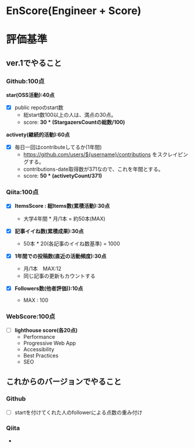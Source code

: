 # EnScore(Engineer + Score)
# 評価基準
## ver.1でやること
### Github:100点
**star(OSS活動):40点**
  - [x] public repoのstart数
    * 総start数100以上の人は、満点の30点。
    * score: **30 * (StargazersCountの総数/100)**
    
**activety(継続的活動):60点**
  - [x] 毎日一回はcontributeしてるか(1年間)
    * https://github.com/users/${username}/contributions をスクレイピングする。
    * contributions-date取得数が371なので、これを年間とする。
    * score: **50 * (activetyCount/371)**
    
### Qiita:100点
- [x] **ItemsScore : 総Items数(累積活動):30点**
  - 大学4年間 * 月/1本 = 約50本(MAX)

- [x] **記事イイね数(累積成果):30点**
  - 50本 * 20(各記事のイイね数基準) = 1000

- [x] **1年間での投稿数(直近の活動頻度):30点**
  - 月/1本　MAX:12
  - 同じ記事の更新もカウントする

- [x] **Followers数(他者評価)):10点**
  - MAX : 100


### WebScore:100点
- [ ] **lighthouse score(各20点)**
  - Performance
  - Progressive Web App
  - Accessibility
  - Best Practices
  - SEO



## これからのバージョンでやること
### Github
  - [ ] startを付けてくれた人のfollowerによる点数の重み付け
       
### Qiita
  -  
